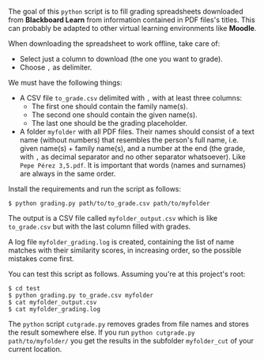 The goal of this `python` script is to fill grading spreadsheets downloaded from **Blackboard Learn** from information contained in PDF files's titles. This can probably be adapted to other virtual learning environments like **Moodle**.

When downloading the spreadsheet to work offline, take care of:
- Select just a column to download (the one you want to grade).
- Choose `,` as delimiter.

We must have the following things:

- A CSV file `to_grade.csv` delimited with `,` with at least three columns: 
  * The first one should contain the family name(s).
  * The second one should contain the given name(s). 
  * The last one should be the grading placeholder.
- A folder `myfolder` with all PDF files. Their names should consist of a text name (without numbers) that resembles the person's full name, i.e. given name(s) + family name(s), and a number at the end (the grade, with `,` as decimal separator and no other separator whatsoever). Like `Pepe Pérez 3,5.pdf`. It is important that words (names and surnames) are always in the same order.

Install the requirements and run the script as follows:

```
$ python grading.py path/to/to_grade.csv path/to/myfolder
```

The output is a CSV file called `myfolder_output.csv` which is like `to_grade.csv` but with the last column filled with grades.

A log file `myfolder_grading.log` is created, containing the list of name matches with their similarity scores, in increasing order, so the possible mistakes come first.

You can test this script as follows. Assuming you're at this project's root:

```
$ cd test
$ python grading.py to_grade.csv myfolder
$ cat myfolder_output.csv
$ cat myfolder_grading.log
```

The `python` script `cutgrade.py` removes grades from file names and stores the result somewhere else. If you run `python cutgrade.py path/to/myfolder/` you get the results in the subfolder `myfolder_cut` of your current location.